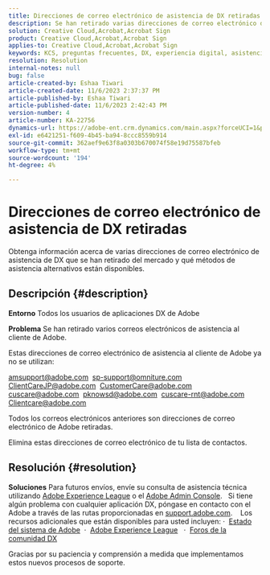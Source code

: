 ```yaml
---
title: Direcciones de correo electrónico de asistencia de DX retiradas
description: Se han retirado varias direcciones de correo electrónico de soporte de DX, y hay métodos de soporte alternativos disponibles.
solution: Creative Cloud,Acrobat,Acrobat Sign
product: Creative Cloud,Acrobat,Acrobat Sign
applies-to: Creative Cloud,Acrobat,Acrobat Sign
keywords: KCS, preguntas frecuentes, DX, experiencia digital, asistencia, direcciones de correo electrónico, retirado, Adobe Creative Cloud, Adobe Acrobat, Adobe Acrobat Sign
resolution: Resolution
internal-notes: null
bug: false
article-created-by: Eshaa Tiwari
article-created-date: 11/6/2023 2:37:37 PM
article-published-by: Eshaa Tiwari
article-published-date: 11/6/2023 2:42:43 PM
version-number: 4
article-number: KA-22756
dynamics-url: https://adobe-ent.crm.dynamics.com/main.aspx?forceUCI=1&pagetype=entityrecord&etn=knowledgearticle&id=11199a01-b27c-ee11-8179-6045bd006793
exl-id: e6421251-f609-4b45-ba94-8ccc8559b914
source-git-commit: 362aef9e63f8a0303b670074f58e19d75587bfeb
workflow-type: tm+mt
source-wordcount: '194'
ht-degree: 4%

---
```


# Direcciones de correo electrónico de asistencia de DX retiradas


Obtenga información acerca de varias direcciones de correo electrónico de asistencia de DX que se han retirado del mercado y qué métodos de asistencia alternativos están disponibles.

## Descripción {#description}


<b>Entorno</b>
Todos los usuarios de aplicaciones DX de Adobe

<b>Problema</b>
Se han retirado varios correos electrónicos de asistencia al cliente de Adobe.

Estas direcciones de correo electrónico de asistencia al cliente de Adobe ya no se utilizan:

[amsupport@adobe.com](mailto:amsupport@adobe.com) 
[sp-support@omniture.com](mailto:sp-support@omniture.com) 
[ClientCareJP@adobe.com](mailto:ClientCareJP@adobe.com) 
[CustomerCare@adobe.com](mailto:CustomerCare@adobe.com) 
[cuscare@adobe.com](mailto:cuscare@adobe.com) 
[pknowsd@adobe.com](mailto:pknowsd@adobe.com) 
[cuscare-rnt@adobe.com](mailto:cuscare-rnt@adobe.com) 
[Clientcare@adobe.com](mailto:Clientcare@adobe.com)

Todos los correos electrónicos anteriores son direcciones de correo electrónico de Adobe retiradas.

Elimina estas direcciones de correo electrónico de tu lista de contactos.




## Resolución {#resolution}


<b>Soluciones</b>
Para futuros envíos, envíe su consulta de asistencia técnica utilizando [Adobe Experience League](https://experienceleague.adobe.com/?support-solution=General&amp;amp;support-tab=home#support "https://experienceleague.adobe.com/?support-solution=General&amp;amp;support-tab=home#support") o el [Adobe Admin Console](https://experienceleague.adobe.com/docs/customer-one/using/home.html "https://docs.adobe.com/content/help/en/customer-one/using/home.html").
 
Si tiene algún problema con cualquier aplicación DX, póngase en contacto con el Adobe a través de las rutas proporcionadas en [support.adobe.com](https://helpx.adobe.com/support.html "http://support.adobe.com/").
  
Los recursos adicionales que están disponibles para usted incluyen: ·  [Estado del sistema de Adobe](https://status.adobe.com/es "https://status.adobe.com/es") 
·  [Adobe Experience League](https://experienceleague.adobe.com/?support-solution=General&amp;lang=es#support "https://experienceleague.adobe.com/?support-solution=General&amp;lang=es#support")  
·  [Foros de la comunidad DX](https://experienceleaguecommunities.adobe.com/?profile.language=es "https://experienceleaguecommunities.adobe.com/?profile.language=es")

Gracias por su paciencia y comprensión a medida que implementamos estos nuevos procesos de soporte.
